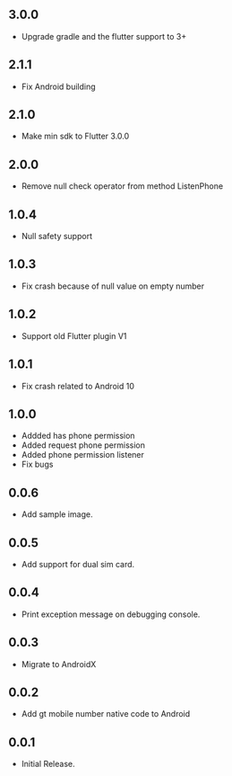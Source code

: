 ## 3.0.0

* Upgrade gradle and the flutter support to 3+

## 2.1.1

* Fix Android building

## 2.1.0

* Make min sdk to Flutter 3.0.0 

## 2.0.0

* Remove null check operator from method ListenPhone 

## 1.0.4

* Null safety support

## 1.0.3

* Fix crash because of null value on empty number

## 1.0.2

* Support old Flutter plugin V1

## 1.0.1

* Fix crash related to Android 10

## 1.0.0

* Addded has phone permission
* Added request phone permission
* Added phone permission listener
* Fix bugs

## 0.0.6

* Add sample image.

## 0.0.5

* Add support for dual sim card.

## 0.0.4

* Print exception message on debugging console.

## 0.0.3

* Migrate to AndroidX

## 0.0.2

* Add gt mobile number native code to Android


## 0.0.1

* Initial Release.
